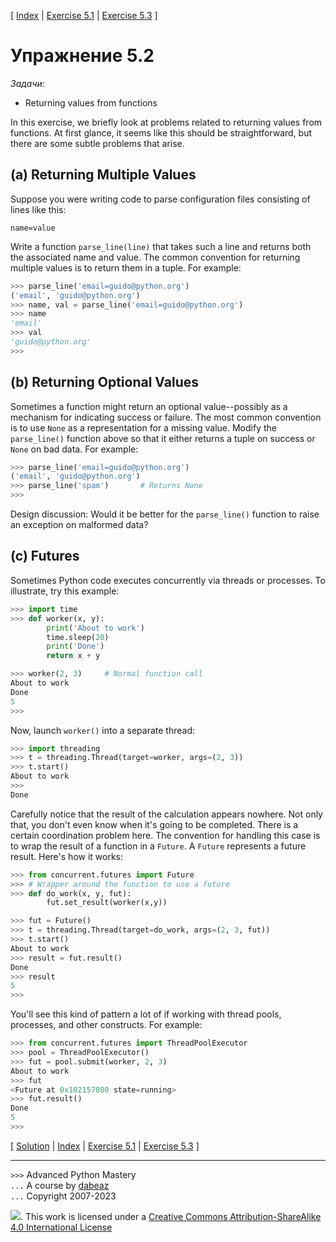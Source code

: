 \[ [Index](index.md) | [Exercise 5.1](ex5_1.md) | [Exercise 5.3](ex5_3.md) \]

# Упражнение 5.2

*Задачи:*

- Returning values from functions

In this exercise, we briefly look at problems related to returning values from functions.
At first glance, it seems like this should be straightforward, but there are some
subtle problems that arise.

## (a) Returning Multiple Values

Suppose you were writing code to parse configuration files consisting of lines like this:

    name=value

Write a function `parse_line(line)` that takes such a line and returns both the associated name and 
value.  The common convention for returning multiple values is to return them in a tuple.  For example:

```python
>>> parse_line('email=guido@python.org')
('email', 'guido@python.org')
>>> name, val = parse_line('email=guido@python.org')
>>> name
'email'
>>> val
'guido@python.org'
>>>
```

## (b) Returning Optional Values

Sometimes a function might return an optional value--possibly as a mechanism for indicating 
success or failure.  The most common convention is to use `None` as a representation for 
a missing value.  Modify the `parse_line()` function above so that it either returns a tuple 
on success or `None` on bad data.  For example:

```python
>>> parse_line('email=guido@python.org')
('email', 'guido@python.org')
>>> parse_line('spam')       # Returns None
>>>
```

Design discussion:  Would it be better for the `parse_line()` function to raise an exception
on malformed data?

## (c) Futures

Sometimes Python code executes concurrently via threads or processes.  To illustrate, try
this example:

```python
>>> import time
>>> def worker(x, y):
        print('About to work')
        time.sleep(20)
        print('Done')
        return x + y

>>> worker(2, 3)     # Normal function call
About to work  
Done
5
>>>
```

Now, launch `worker()` into a separate thread:

```python
>>> import threading
>>> t = threading.Thread(target=worker, args=(2, 3))
>>> t.start()
About to work
>>>
Done
```

Carefully notice that the result of the calculation appears nowhere. Not only that, you don't even
know when it's going to be completed.   There is a certain coordination problem here. The
convention for handling this case is to wrap the result of a function in a `Future`.  A
`Future` represents a future result. Here's how it works:

```python
>>> from concurrent.futures import Future
>>> # Wrapper around the function to use a future
>>> def do_work(x, y, fut):
        fut.set_result(worker(x,y))

>>> fut = Future()
>>> t = threading.Thread(target=do_work, args=(2, 3, fut))
>>> t.start()
About to work  
>>> result = fut.result()
Done
>>> result
5
>>>
```

You'll see this kind of pattern a lot of if working with thread pools, processes, and other
constructs.  For example:

```python
>>> from concurrent.futures import ThreadPoolExecutor
>>> pool = ThreadPoolExecutor()
>>> fut = pool.submit(worker, 2, 3)
About to work
>>> fut
<Future at 0x102157080 state=running>
>>> fut.result()
Done
5
>>>
```

\[ [Solution](soln5_2.md) | [Index](index.md) | [Exercise 5.1](ex5_1.md) | [Exercise 5.3](ex5_3.md) \]

----
`>>>` Advanced Python Mastery  
`...` A course by [dabeaz](https://www.dabeaz.com)  
`...` Copyright 2007-2023  

![](https://i.creativecommons.org/l/by-sa/4.0/88x31.png). This work is licensed under a [Creative Commons Attribution-ShareAlike 4.0 International License](http://creativecommons.org/licenses/by-sa/4.0/)
